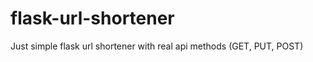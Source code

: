 flask-url-shortener
===================

Just simple flask url shortener with real api methods (GET, PUT, POST)
